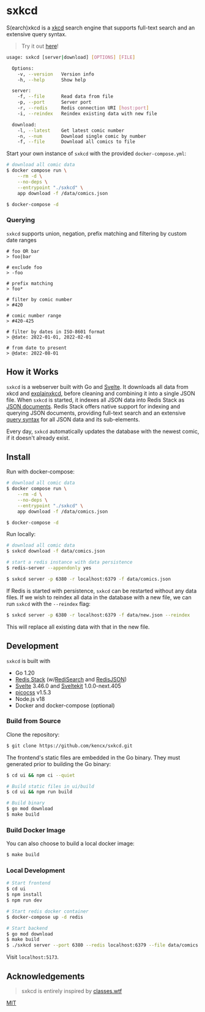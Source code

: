 # sxkcd

S(earch)xkcd is a [xkcd](https://xkcd.com) search engine that supports full-text
search and an extensive query syntax.

>Try it out [here](https://xkcd.cheo.dev)!

```bash
usage: sxkcd [server|download] [OPTIONS] [FILE]

  Options:
    -v, --version   Version info
    -h, --help	    Show help

  server:
    -f, --file      Read data from file
    -p, --port      Server port
    -r, --redis     Redis connection URI [host:port]
    -i, --reindex   Reindex existing data with new file

  download:
    -l, --latest    Get latest comic number
    -n, --num       Download single comic by number
    -f, --file	    Download all comics to file
```

Start your own instance of `sxkcd` with the provided `docker-compose.yml`:

```bash
# download all comic data
$ docker compose run \
    --rm -d \
    --no-deps \
    --entrypoint "./sxkcd" \
    app download -f /data/comics.json

$ docker-compose -d
```

### Querying
`sxkcd` supports union, negation, prefix matching and filtering by custom date ranges

```text
# foo OR bar
> foo|bar

# exclude foo
> -foo

# prefix matching
> foo*

# filter by comic number
> #420

# comic number range
> #420-425

# filter by dates in ISO-8601 format
> @date: 2022-01-01, 2022-02-01

# from date to present
> @date: 2022-08-01
```

## How it Works

`sxkcd` is a webserver built with Go and [Svelte](https://svelte.dev). It
downloads all data from xkcd and [explainxkcd](https://explainxkcd.com), before
cleaning and combining it into a single JSON file. When `sxkcd` is started, it
indexes all JSON data into Redis Stack as [JSON
documents](https://redis.io/docs/interact/search-and-query/indexing/). Redis
Stack offers native support for indexing and querying JSON documents, providing
full-text search and an extensive [query
syntax](https://redis.io/docs/interact/search-and-query/query/) for all JSON
data and its sub-elements.

Every day, `sxkcd` automatically updates the database with the newest comic, if it
doesn't already exist.

## Install

Run with docker-compose:

```bash
# download all comic data
$ docker compose run \
    --rm -d \
    --no-deps \
    --entrypoint "./sxkcd" \
    app download -f /data/comics.json

$ docker-compose -d
```

Run locally:

```bash
# download all comic data
$ sxkcd download -f data/comics.json

# start a redis instance with data persistence
$ redis-server --appendonly yes

$ sxkcd server -p 6380 -r localhost:6379 -f data/comics.json
```

If Redis is started with persistence, `sxkcd` can be restarted without any data
files. If we wish to reindex all data in the database with a new file, we can
run `sxkcd` with the `--reindex` flag:

```bash
$ sxkcd server -p 6380 -r localhost:6379 -f data/new.json --reindex
```

This will replace all existing data with that in the new file.

## Development

`sxkcd` is built with

- Go 1.20
- [Redis Stack](https://redis.io/)
  (w/[RediSearch](https://redis.io/docs/stack/search/) and
  [RedisJSON](https://redis.io/docs/stack/json/))
- [Svelte](https://svelte.dev/) 3.46.0 and [Sveltekit](https://kit.svelte.dev/)
  1.0.0-next.405
- [picocss](https://picocss.com/) v1.5.3
- Node.js v18
- Docker and docker-compose (optional)

### Build from Source

Clone the repository:

```bash
$ git clone https://github.com/kencx/sxkcd.git
```

The frontend's static files are embedded in the Go binary. They must generated
prior to building the Go binary:

```bash
$ cd ui && npm ci --quiet

# Build static files in ui/build
$ cd ui && npm run build

# Build binary
$ go mod download
$ make build
```

### Build Docker Image

You can also choose to build a local docker image:

```bash
$ make build
```

### Local Development

```bash
# Start frontend
$ cd ui
$ npm install
$ npm run dev

# Start redis docker container
$ docker-compose up -d redis

# Start backend
$ go mod download
$ make build
$ ./sxkcd server --port 6380 --redis localhost:6379 --file data/comics.json
```

Visit `localhost:5173`.

## Acknowledgements
>sxkcd is entirely inspired by [classes.wtf](https://github.com/ekzhang/classes.wtf)

[MIT](LICENSE)

